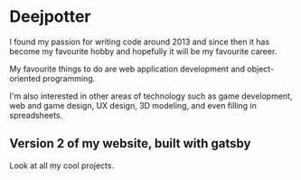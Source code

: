# Deejpotter

I found my passion for writing code around 2013 and since then it has become my favourite hobby and hopefully it will be my favourite career. 

My favourite things to do are web application development and object-oriented programming.

I'm also interested in other areas of technology such as game development, web and game design, UX design, 3D modeling, and even filling in spreadsheets.

## Version 2 of my website, built with gatsby

Look at all my cool projects.
